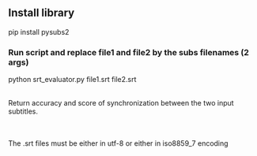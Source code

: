 ## Install library

pip install pysubs2

### Run script and replace file1 and file2 by the subs filenames (2 args)

python srt_evaluator.py file1.srt file2.srt

<br>
Return accuracy and score of synchronization between the two 
input subtitles.


<br><br>
The .srt files must be either in utf-8 or either in iso8859_7 encoding
